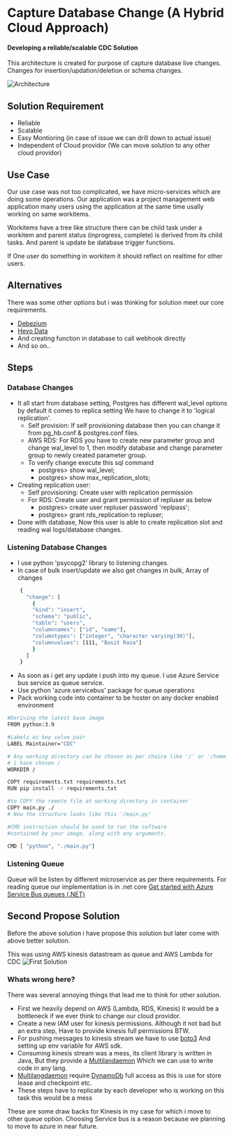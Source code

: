 
# Capture Database Change (A Hybrid Cloud Approach)
#### Developing a reliable/scalable CDC Solution

This architecture is created for purpose of capture database live changes. 
Changes for insertion/updation/deletion or schema changes.


![Architecture](https://i.ibb.co/G2YDMFP/cdc-aws-azure-drawio-3.png)

## Solution Requirement

- Reliable
- Scalable 
- Easy Montioring (in case of issue we can drill down to actual issue)
- Independent of Cloud providor (We can move solution to any other cloud providor)


## Use Case

Our use case was not too complicated, we have micro-services which are doing some
operations. Our application was a project management web application many users using the application
at the same time usally working on same workitems. 

Workitems have a tree like structure there can be child task under a workitem and parent status (inprogress, complete)
is derived from its child tasks. And parent is update be database trigger functions.

If One user do something in workitem it should reflect on realtime for other users.





## Alternatives

There was some other options but i was thinking for solution meet our core requirements.
- [Debezium](https://debezium.io/)
- [Hevo Data]()
- And creating function in database to call webhook directly
- And so on..

## Steps

### Database Changes

- It all start from database setting, Postgres has different wal_level options by default it comes to replica setting
  We have to change it to 'logical replication'.
  - Self provision: If self provisioning database then you can change it from pg_hb.conf & postgres.conf files.
  - AWS RDS: For RDS you have to create new parameter group and change wal_level to 1, then modify database and change parameter group to 
    newly created parameter group.
  - To verify change execute this sql command 
    - postgres> show wal_level; 
    - postgres> show max_replication_slots;
- Creating replication user:  
  - Self provisioning: Create user with replication permission
  - For RDS: Create user and grant permission of repluser as below
    - postgres> create user repluser password 'replpass';  
    - postgres> grant rds_replication to repluser;
- Done with database, Now this user is able to create replication slot and reading wal logs/database changes.

### Listening Database Changes 

- I use python 'psycopg2' library to listening changes. 
- In case of bulk insert/update we also get changes in bulk, Array of changes
```bash
    {
      "change": [
        {
        "kind": "insert",
        "schema": "public",
        "table": "users",
        "columnnames": ["id", "name"],
        "columntypes": ["integer", "character varying(30)"],
        "columnvalues": [111, "Basit Raza"]
        }
      ]
    }
```
- As soon as i get any update i push into my queue. I use Azure Service bus service as queue service.
- Use python 'azure.servicebus' package for queue operations
- Pack working code into container to be hoster on any docker enabled environment
```bash
#Deriving the latest base image
FROM python:3.9

#Labels as key value pair
LABEL Maintainer="CDC"

# Any working directory can be chosen as per choice like '/' or '/home' etc
# i have chosen /
WORKDIR /

COPY requirements.txt requirements.txt
RUN pip install -r requirements.txt

#to COPY the remote file at working directory in container
COPY main.py ./
# Now the structure looks like this '/main.py'

#CMD instruction should be used to run the software
#contained by your image, along with any arguments.

CMD [ "python", "./main.py"]
```

### Listening Queue 

Queue will be listen by different microservice as per there requirements.
For reading queue our implementation is in .net core
[Get started with Azure Service Bus queues (.NET)](https://docs.microsoft.com/en-us/azure/service-bus-messaging/service-bus-dotnet-get-started-with-queues)
## Second Propose Solution
Before the above solution i have propose this solution but later come with above better solution.

This was using AWS kinesis datastream as queue and AWS Lambda for CDC
![First Solution](https://i.ibb.co/QHvD3SL/Screenshot-2022-04-23-at-4-50-53-PM.png")

### Whats wrong here?
There was several annoying things that lead me to think for other solution.
- First we heavily depend on AWS (Lambda, RDS, Kinesis) it would be a bottleneck if we ever
  think to change our cloud providor.
- Create a new IAM user for kinesis permissions. Although it not bad but an extra step, Have to provide kinesis full permissions BTW.
- For pushing messages to kinesis stream we have to use [boto3](https://boto3.amazonaws.com/v1/documentation/api/latest/index.html) And setting up env variable for AWS sdk.
- Consuming kinesis stream was a mess, its client library is written in Java, But they provide a [Multilandaemon]() Which we can use to write code in any lang.
- [Multilangdaemon]() require [DynamoDb]() full access as this is use for store lease and checkpoint etc.
- These steps have to replicate by each developer who is working on this task this would be a mess

These are some draw backs for Kinesis in my case for which i move to other queue option. Choosing Service bus is a reason because we planning to move to azure in near future. 

